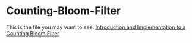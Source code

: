 # Counting-Bloom-Filter

This is the file you may want to see: [Introduction and Implementation to a Counting Bloom Filter](https://github.com/josealvarez97/Counting-Bloom-Filter/tree/master/Introduction%20and%20Implementation%20to%20a%20Counting%20Bloom%20Filter)
